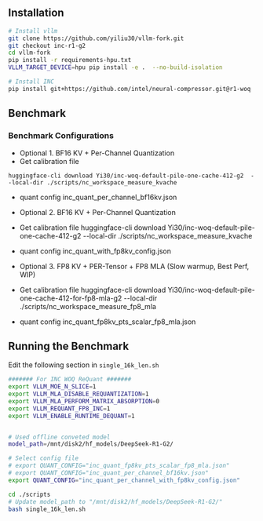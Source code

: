 ## Installation

```bash
# Install vllm
git clone https://github.com/yiliu30/vllm-fork.git
git checkout inc-r1-g2
cd vllm-fork
pip install -r requirements-hpu.txt
VLLM_TARGET_DEVICE=hpu pip install -e .  --no-build-isolation

# Install INC
pip install git+https://github.com/intel/neural-compressor.git@r1-woq
```


## Benchmark

### Benchmark Configurations
- Optional 1. BF16 KV + Per-Channel Quantization
- Get calibration file
```
huggingface-cli download Yi30/inc-woq-default-pile-one-cache-412-g2  --local-dir ./scripts/nc_workspace_measure_kvache
```
- quant config
inc_quant_per_channel_bf16kv.json

- Optional 2. BF16 KV + Per-Channel Quantization
- Get calibration file
huggingface-cli download Yi30/inc-woq-default-pile-one-cache-412-g2  --local-dir ./scripts/nc_workspace_measure_kvache
- quant config
inc_quant_with_fp8kv_config.json


- Optional 3. FP8 KV + PER-Tensor + FP8 MLA (Slow warmup, Best Perf, WIP)
- Get calibration file
huggingface-cli download Yi30/inc-woq-default-pile-one-cache-412-for-fp8-mla-g2 --local-dir ./scripts/nc_workspace_measure_fp8_mla
- quant config
inc_quant_fp8kv_pts_scalar_fp8_mla.json

## Running the Benchmark

Edit the following section in  `single_16k_len.sh`
```bash
####### For INC WOQ ReQuant #######
export VLLM_MOE_N_SLICE=1
export VLLM_MLA_DISABLE_REQUANTIZATION=1
export VLLM_MLA_PERFORM_MATRIX_ABSORPTION=0
export VLLM_REQUANT_FP8_INC=1
export VLLM_ENABLE_RUNTIME_DEQUANT=1


# Used offline conveted model
model_path=/mnt/disk2/hf_models/DeepSeek-R1-G2/

# Select config file
# export QUANT_CONFIG="inc_quant_fp8kv_pts_scalar_fp8_mla.json"
# export QUANT_CONFIG="inc_quant_per_channel_bf16kv.json"
export QUANT_CONFIG="inc_quant_per_channel_with_fp8kv_config.json"
```

```bash
cd ./scripts
# Update model_path to "/mnt/disk2/hf_models/DeepSeek-R1-G2/"
bash single_16k_len.sh
```